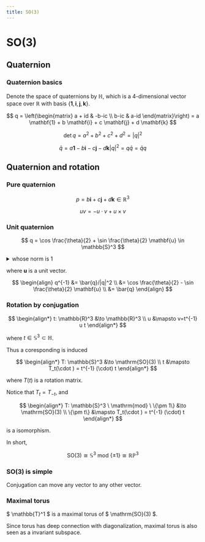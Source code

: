 ```yaml
---
title: SO(3)
---
```

# SO(3)

## Quaternion

### Quaternion basics

Denote the space of quaternions by $\mathbb{H}$, which is a 4-dimensional vector space over $\mathbb{R}$ with basis $\{\mathbf{1}, \mathbf{i}, \mathbf{j}, \mathbf{k}\}$.

$$
q = \left(\begin{matrix} a + id &  -b-ic \\ b-ic & a-id  \end{matrix}\right) = a \mathbf{1} + b \mathbf{i} + c \mathbf{j} + d \mathbf{k}
$$

$$
\det q = a^2 + b^2 + c^2 + d^2 = |q|^2
$$

$$
\bar{q} = a \mathbf{1} - b \mathbf{i} - c \mathbf{j} - d \mathbf{k}
|q|^2 = q \bar{q} = \bar{q} q
$$

## Quaternion and rotation

### Pure quaternion

$$
p = b \mathbf{i} + c \mathbf{j} + d \mathbf{k} \in \mathbb{R}^3
$$

$$
uv = -u \cdot v + u \times v
$$

### Unit quaternion

$$
q = \cos \frac{\theta}{2} + \sin \frac{\theta}{2} \mathbf{u} \in \mathbb{S}^3
$$

<details>
<summary>whose norm is 1</summary>

$$
\begin{align}
q \bar{q} &= (\cos \frac{\theta}{2} + \sin \frac{\theta}{2} \mathbf{u})(\cos \frac{\theta}{2} - \sin \frac{\theta}{2} \mathbf{u}) \\
&= \cos^2 \frac{\theta}{2} - \sin^2 \frac{\theta}{2} \mathbf{u}^2 \\
&= \cos^2 \frac{\theta}{2} + \sin^2 \frac{\theta}{2} \mathbf{u} \cdot \mathbf{u} \\
&= 1
\end{align}
$$

</details>

where $\mathbf{u}$ is a unit vector.

$$
\begin{align}
q^{-1} &= \bar{q}/|q|^2 \\
&= \cos \frac{\theta}{2} - \sin \frac{\theta}{2} \mathbf{u} \\
&= \bar{q}
\end{align}
$$

### Rotation by conjugation

$$
\begin{align*}
t: \mathbb{R}^3 &\to \mathbb{R}^3 \\
u &\mapsto v=t^{-1} u t
\end{align*}
$$

where $t \in \mathbb{S}^3 \subset \mathbb{H}$.

Thus a coresponding is induced

$$
\begin{align*}
T: \mathbb{S}^3 &\to \mathrm{SO}(3) \\
t &\mapsto T_t(\cdot ) = t^{-1} (\cdot) t
\end{align*}
$$

where $T(t)$ is a rotation matrix.

Notice that $T_t = T_{-t}$, and

$$
\begin{align*}
T: \mathbb{S}^3 \ \mathrm{mod} \ \{\pm 1\} &\to \mathrm{SO}(3) \\
\{\pm t\} &\mapsto T_t(\cdot ) = t^{-1} (\cdot) t
\end{align*}
$$

is a isomorphism.

In short,

$$
\mathrm{SO}(3) \cong \mathbb{S}^3 \ \mathrm{mod} \ \{\pm 1\} \cong \mathbb{R}\mathbb{P}^3
$$

### SO(3) is simple

Conjugation can move any vector to any other vector.

### Maximal torus

$ \mathbb{T}^1 $ is a maximal torus of $ \mathrm{SO}(3) $.

Since torus has deep connection with diagonalization, maximal torus is also seen as a invariant subspace.
